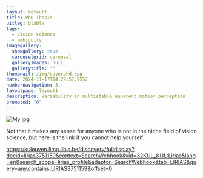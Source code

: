 ```yaml
---
layout: default
title: PhD Thesis
uitleg: blabla
tags:
  - vision science
  - ambiguity
imagegallery:
  showgallery: true
  carouselgrid: carousel
  galleryImages: null
  gallerytitle: ""
thumbnail: /img/coverphd.jpg
date: 2024-11-17T14:29:57.955Z
numbernavigation: 3
layoutpage: layout1
description: Variability in multistable apparent motion perception
promoted: "0"
---
```

![My jpg](/img/coverphd.jpg)


Not that it makes any sense for anyone who is not in the niche field of vision science, but here is the link if you cannot help yourself:

https://kuleuven.limo.libis.be/discovery/fulldisplay?docid=lirias3751159&context=SearchWebhook&vid=32KUL_KUL:Lirias&lang=en&search_scope=lirias_profile&adaptor=SearchWebhook&tab=LIRIAS&query=any,contains,LIRIAS3751159&offset=0
